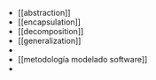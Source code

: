 - [[abstraction]]
- [[encapsulation]]
- [[decomposition]]
- [[generalization]]
-
- [[metodología modelado software]]
-